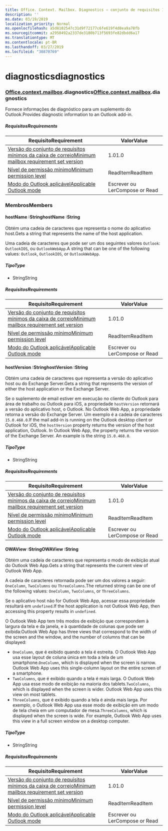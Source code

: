 ```yaml
---
title: Office. Context. Mailbox. Diagnostics – conjunto de requisitos 1,3
description: ''
ms.date: 03/19/2019
localization_priority: Normal
ms.openlocfilehash: a5d8102547c31d9f72177c6fe619f4d8ea9a78fb
ms.sourcegitcommit: a2950492a2337de3180b713f5693fe82dbdd6a17
ms.translationtype: MT
ms.contentlocale: pt-BR
ms.lasthandoff: 03/27/2019
ms.locfileid: "30870769"
---
```

# <a name="diagnostics"></a><span data-ttu-id="6d074-102">diagnostics</span><span class="sxs-lookup"><span data-stu-id="6d074-102">diagnostics</span></span>

### <a name="officeofficemdcontextofficecontextmdmailboxofficecontextmailboxmddiagnostics"></a><span data-ttu-id="6d074-103">[Office](Office.md)[.context](Office.context.md)[.mailbox](Office.context.mailbox.md).diagnostics</span><span class="sxs-lookup"><span data-stu-id="6d074-103">[Office](Office.md)[.context](Office.context.md)[.mailbox](Office.context.mailbox.md).diagnostics</span></span>

<span data-ttu-id="6d074-104">Fornece informações de diagnóstico para um suplemento do Outlook.</span><span class="sxs-lookup"><span data-stu-id="6d074-104">Provides diagnostic information to an Outlook add-in.</span></span>

##### <a name="requirements"></a><span data-ttu-id="6d074-105">Requisitos</span><span class="sxs-lookup"><span data-stu-id="6d074-105">Requirements</span></span>

|<span data-ttu-id="6d074-106">Requisito</span><span class="sxs-lookup"><span data-stu-id="6d074-106">Requirement</span></span>| <span data-ttu-id="6d074-107">Valor</span><span class="sxs-lookup"><span data-stu-id="6d074-107">Value</span></span>|
|---|---|
|[<span data-ttu-id="6d074-108">Versão do conjunto de requisitos mínimos da caixa de correio</span><span class="sxs-lookup"><span data-stu-id="6d074-108">Minimum mailbox requirement set version</span></span>](/office/dev/add-ins/reference/requirement-sets/outlook-api-requirement-sets)| <span data-ttu-id="6d074-109">1.0</span><span class="sxs-lookup"><span data-stu-id="6d074-109">1.0</span></span>|
|[<span data-ttu-id="6d074-110">Nível de permissão mínimo</span><span class="sxs-lookup"><span data-stu-id="6d074-110">Minimum permission level</span></span>](/outlook/add-ins/understanding-outlook-add-in-permissions)| <span data-ttu-id="6d074-111">ReadItem</span><span class="sxs-lookup"><span data-stu-id="6d074-111">ReadItem</span></span>|
|[<span data-ttu-id="6d074-112">Modo do Outlook aplicável</span><span class="sxs-lookup"><span data-stu-id="6d074-112">Applicable Outlook mode</span></span>](/outlook/add-ins/#extension-points)| <span data-ttu-id="6d074-113">Escrever ou Ler</span><span class="sxs-lookup"><span data-stu-id="6d074-113">Compose or Read</span></span>|

### <a name="members"></a><span data-ttu-id="6d074-114">Membros</span><span class="sxs-lookup"><span data-stu-id="6d074-114">Members</span></span>

####  <a name="hostname-string"></a><span data-ttu-id="6d074-115">hostName :String</span><span class="sxs-lookup"><span data-stu-id="6d074-115">hostName :String</span></span>

<span data-ttu-id="6d074-116">Obtém uma cadeia de caracteres que representa o nome do aplicativo host.</span><span class="sxs-lookup"><span data-stu-id="6d074-116">Gets a string that represents the name of the host application.</span></span>

<span data-ttu-id="6d074-117">Uma cadeia de caracteres que pode ser um dos seguintes valores `Outlook`: `OutlookIOS`, ou `OutlookWebApp`.</span><span class="sxs-lookup"><span data-stu-id="6d074-117">A string that can be one of the following values: `Outlook`, `OutlookIOS`, or `OutlookWebApp`.</span></span>

##### <a name="type"></a><span data-ttu-id="6d074-118">Tipo</span><span class="sxs-lookup"><span data-stu-id="6d074-118">Type</span></span>

*   <span data-ttu-id="6d074-119">String</span><span class="sxs-lookup"><span data-stu-id="6d074-119">String</span></span>

##### <a name="requirements"></a><span data-ttu-id="6d074-120">Requisitos</span><span class="sxs-lookup"><span data-stu-id="6d074-120">Requirements</span></span>

|<span data-ttu-id="6d074-121">Requisito</span><span class="sxs-lookup"><span data-stu-id="6d074-121">Requirement</span></span>| <span data-ttu-id="6d074-122">Valor</span><span class="sxs-lookup"><span data-stu-id="6d074-122">Value</span></span>|
|---|---|
|[<span data-ttu-id="6d074-123">Versão do conjunto de requisitos mínimos da caixa de correio</span><span class="sxs-lookup"><span data-stu-id="6d074-123">Minimum mailbox requirement set version</span></span>](/office/dev/add-ins/reference/requirement-sets/outlook-api-requirement-sets)| <span data-ttu-id="6d074-124">1.0</span><span class="sxs-lookup"><span data-stu-id="6d074-124">1.0</span></span>|
|[<span data-ttu-id="6d074-125">Nível de permissão mínimo</span><span class="sxs-lookup"><span data-stu-id="6d074-125">Minimum permission level</span></span>](/outlook/add-ins/understanding-outlook-add-in-permissions)| <span data-ttu-id="6d074-126">ReadItem</span><span class="sxs-lookup"><span data-stu-id="6d074-126">ReadItem</span></span>|
|[<span data-ttu-id="6d074-127">Modo do Outlook aplicável</span><span class="sxs-lookup"><span data-stu-id="6d074-127">Applicable Outlook mode</span></span>](/outlook/add-ins/#extension-points)| <span data-ttu-id="6d074-128">Escrever ou Ler</span><span class="sxs-lookup"><span data-stu-id="6d074-128">Compose or Read</span></span>|

####  <a name="hostversion-string"></a><span data-ttu-id="6d074-129">hostVersion :String</span><span class="sxs-lookup"><span data-stu-id="6d074-129">hostVersion :String</span></span>

<span data-ttu-id="6d074-130">Obtém uma cadeia de caracteres que representa a versão do aplicativo host ou do Exchange Server.</span><span class="sxs-lookup"><span data-stu-id="6d074-130">Gets a string that represents the version of either the host application or the Exchange Server.</span></span>

<span data-ttu-id="6d074-p101">Se o suplemento de email estiver em execução no cliente do Outlook para área de trabalho ou Outlook para iOS, a propriedade `hostVersion` retornará a versão do aplicativo host, o Outlook. No Outlook Web App, a propriedade retorna a versão do Exchange Server. Um exemplo é a cadeia de caracteres `15.0.468.0`.</span><span class="sxs-lookup"><span data-stu-id="6d074-p101">If the mail add-in is running on the Outlook desktop client or Outlook for iOS, the `hostVersion` property returns the version of the host application, Outlook. In Outlook Web App, the property returns the version of the Exchange Server. An example is the string `15.0.468.0`.</span></span>

##### <a name="type"></a><span data-ttu-id="6d074-134">Tipo</span><span class="sxs-lookup"><span data-stu-id="6d074-134">Type</span></span>

*   <span data-ttu-id="6d074-135">String</span><span class="sxs-lookup"><span data-stu-id="6d074-135">String</span></span>

##### <a name="requirements"></a><span data-ttu-id="6d074-136">Requisitos</span><span class="sxs-lookup"><span data-stu-id="6d074-136">Requirements</span></span>

|<span data-ttu-id="6d074-137">Requisito</span><span class="sxs-lookup"><span data-stu-id="6d074-137">Requirement</span></span>| <span data-ttu-id="6d074-138">Valor</span><span class="sxs-lookup"><span data-stu-id="6d074-138">Value</span></span>|
|---|---|
|[<span data-ttu-id="6d074-139">Versão do conjunto de requisitos mínimos da caixa de correio</span><span class="sxs-lookup"><span data-stu-id="6d074-139">Minimum mailbox requirement set version</span></span>](/office/dev/add-ins/reference/requirement-sets/outlook-api-requirement-sets)| <span data-ttu-id="6d074-140">1.0</span><span class="sxs-lookup"><span data-stu-id="6d074-140">1.0</span></span>|
|[<span data-ttu-id="6d074-141">Nível de permissão mínimo</span><span class="sxs-lookup"><span data-stu-id="6d074-141">Minimum permission level</span></span>](/outlook/add-ins/understanding-outlook-add-in-permissions)| <span data-ttu-id="6d074-142">ReadItem</span><span class="sxs-lookup"><span data-stu-id="6d074-142">ReadItem</span></span>|
|[<span data-ttu-id="6d074-143">Modo do Outlook aplicável</span><span class="sxs-lookup"><span data-stu-id="6d074-143">Applicable Outlook mode</span></span>](/outlook/add-ins/#extension-points)| <span data-ttu-id="6d074-144">Escrever ou Ler</span><span class="sxs-lookup"><span data-stu-id="6d074-144">Compose or Read</span></span>|

####  <a name="owaview-string"></a><span data-ttu-id="6d074-145">OWAView :String</span><span class="sxs-lookup"><span data-stu-id="6d074-145">OWAView :String</span></span>

<span data-ttu-id="6d074-146">Obtém uma cadeia de caracteres que representa o modo de exibição atual do Outlook Web App.</span><span class="sxs-lookup"><span data-stu-id="6d074-146">Gets a string that represents the current view of Outlook Web App.</span></span>

<span data-ttu-id="6d074-147">A cadeia de caracteres retornada pode ser um dos valores a seguir: `OneColumn`, `TwoColumns` ou `ThreeColumns`.</span><span class="sxs-lookup"><span data-stu-id="6d074-147">The returned string can be one of the following values: `OneColumn`, `TwoColumns`, or `ThreeColumns`.</span></span>

<span data-ttu-id="6d074-148">Se o aplicativo host não for Outlook Web App, acessar essa propriedade resultará em `undefined`.</span><span class="sxs-lookup"><span data-stu-id="6d074-148">If the host application is not Outlook Web App, then accessing this property results in `undefined`.</span></span>

<span data-ttu-id="6d074-149">O Outlook Web App tem três modos de exibição que correspondem à largura da tela e da janela, e à quantidade de colunas que pode ser exibida:</span><span class="sxs-lookup"><span data-stu-id="6d074-149">Outlook Web App has three views that correspond to the width of the screen and the window, and the number of columns that can be displayed:</span></span>

*   <span data-ttu-id="6d074-p102">`OneColumn`, que é exibido quando a tela é estreita. O Outlook Web App usa esse layout de coluna única em toda a tela de um smartphone.</span><span class="sxs-lookup"><span data-stu-id="6d074-p102">`OneColumn`, which is displayed when the screen is narrow. Outlook Web App uses this single-column layout on the entire screen of a smartphone.</span></span>
*   <span data-ttu-id="6d074-p103">`TwoColumns`, que é exibido quando a tela é mais larga. O Outlook Web App usa esse modo de exibição na maioria dos tablets.</span><span class="sxs-lookup"><span data-stu-id="6d074-p103">`TwoColumns`, which is displayed when the screen is wider. Outlook Web App uses this view on most tablets.</span></span>
*   <span data-ttu-id="6d074-p104">`ThreeColumns`, que é exibido quando a tela é ainda mais larga. Por exemplo, o Outlook Web App usa esse modo de exibição em um modo de tela cheia em um computador de mesa.</span><span class="sxs-lookup"><span data-stu-id="6d074-p104">`ThreeColumns`, which is displayed when the screen is wide. For example, Outlook Web App uses this view in a full screen window on a desktop computer.</span></span>

##### <a name="type"></a><span data-ttu-id="6d074-156">Tipo</span><span class="sxs-lookup"><span data-stu-id="6d074-156">Type</span></span>

*   <span data-ttu-id="6d074-157">String</span><span class="sxs-lookup"><span data-stu-id="6d074-157">String</span></span>

##### <a name="requirements"></a><span data-ttu-id="6d074-158">Requisitos</span><span class="sxs-lookup"><span data-stu-id="6d074-158">Requirements</span></span>

|<span data-ttu-id="6d074-159">Requisito</span><span class="sxs-lookup"><span data-stu-id="6d074-159">Requirement</span></span>| <span data-ttu-id="6d074-160">Valor</span><span class="sxs-lookup"><span data-stu-id="6d074-160">Value</span></span>|
|---|---|
|[<span data-ttu-id="6d074-161">Versão do conjunto de requisitos mínimos da caixa de correio</span><span class="sxs-lookup"><span data-stu-id="6d074-161">Minimum mailbox requirement set version</span></span>](/office/dev/add-ins/reference/requirement-sets/outlook-api-requirement-sets)| <span data-ttu-id="6d074-162">1.0</span><span class="sxs-lookup"><span data-stu-id="6d074-162">1.0</span></span>|
|[<span data-ttu-id="6d074-163">Nível de permissão mínimo</span><span class="sxs-lookup"><span data-stu-id="6d074-163">Minimum permission level</span></span>](/outlook/add-ins/understanding-outlook-add-in-permissions)| <span data-ttu-id="6d074-164">ReadItem</span><span class="sxs-lookup"><span data-stu-id="6d074-164">ReadItem</span></span>|
|[<span data-ttu-id="6d074-165">Modo do Outlook aplicável</span><span class="sxs-lookup"><span data-stu-id="6d074-165">Applicable Outlook mode</span></span>](/outlook/add-ins/#extension-points)| <span data-ttu-id="6d074-166">Escrever ou Ler</span><span class="sxs-lookup"><span data-stu-id="6d074-166">Compose or Read</span></span>|
